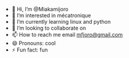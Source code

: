 - 👋 Hi, I’m @Miakamijoro 
- 👀 I’m interested in mécatronique 
- 🌱 I’m currently learning linux and python
- 💞️ I’m looking to collaborate on 
- 📫 How to reach me email mfjoro@gmail.com
- 😄 Pronouns: cool
- ⚡ Fun fact: fun

<!---
Miakamijoro/Miakamijoro is a ✨ special ✨ repository because its `README.md` (this file) appears on your GitHub profile.
You can click the Preview link to take a look at your changes.
--->
